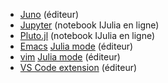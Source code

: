 - [Juno](https://junolab.org) (éditeur)
- [Jupyter](https://try.jupyter.org) (notebook IJulia en ligne)
- [Pluto.jl](https://plutojl.org) (notebook IJulia en ligne)
- [Emacs](https://www.gnu.org/software/emacs) [Julia
  mode](https://www.emacswiki.org/emacs/JuliaProgrammingLanguage) (éditeur)
- [vim](https://www.vim.org) [Julia
  mode](https://github.com/JuliaLang/julia-vim) (éditeur)
- [VS Code
  extension](https://marketplace.visualstudio.com/items?itemName=julialang.language-julia)
  (éditeur)
